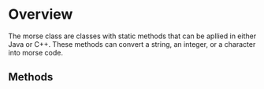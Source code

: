<!DOCTYPE html>
<html>
  <body>
    <h1>
      Overview
    </h1>
    <p>
      The morse class are classes with static methods that can be apllied in either <bold>Java</bold> or <bold>C++</bold>. These methods can convert a <bold>string</bold>, an <bold>integer</bold>, or a <bold>character</bold> into morse code.      
    </p>
    <h2>
      Methods
    </h2>
    <br>
    
</html>
